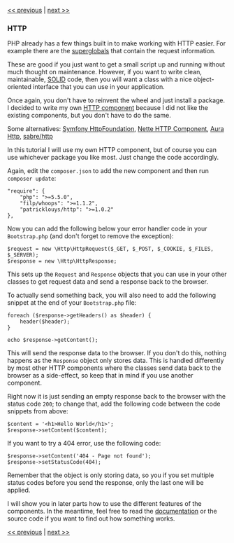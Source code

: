 [<< previous](3-error-handler.md) | [next >>](5-router.md)

### HTTP

PHP already has a few things built in to make working with HTTP easier. For example there are the [superglobals](http://php.net/manual/en/language.variables.superglobals.php) that contain the request information.

These are good if you just want to get a small script up and running without much thought on maintenance. However, if you want to write clean, maintainable, [SOLID](http://en.wikipedia.org/wiki/SOLID_%28object-oriented_design%29) code, then you will want a class with a nice object-oriented interface that you can use in your application.

Once again, you don't have to reinvent the wheel and just install a package. I decided to write my own [HTTP component](https://github.com/PatrickLouys/http) because I did not like the existing components, but you don't have to do the same.

Some alternatives: [Symfony HttpFoundation](https://github.com/symfony/HttpFoundation), [Nette HTTP Component](https://github.com/nette/http), [Aura Http](https://github.com/auraphp/Aura.Http), [sabre/http](https://github.com/fruux/sabre-http)

In this tutorial I will use my own HTTP component, but of course you can use whichever package you like most. Just change the code accordingly.

Again, edit the `composer.json` to add the new component and then run `composer update`:

```
"require": {
    "php": ">=5.5.0",
    "filp/whoops": ">=1.1.2",
    "patricklouys/http": ">=1.0.2"
},
```

Now you can add the following below your error handler code in your `Bootstrap.php` (and don't forget to remove the exception):

```
$request = new \Http\HttpRequest($_GET, $_POST, $_COOKIE, $_FILES, $_SERVER);
$response = new \Http\HttpResponse;
```

This sets up the `Request` and `Response` objects that you can use in your other classes to get request data and send a response back to the browser.

To actually send something back, you will also need to add the following snippet at the end of your `Bootstrap.php` file:

```
foreach ($response->getHeaders() as $header) {
    header($header);
}

echo $response->getContent();
```

This will send the response data to the browser. If you don't do this, nothing happens as the `Response` object only stores data. This is handled differently by most other HTTP components where the classes send data back to the browser as a side-effect, so keep that in mind if you use another component.

Right now it is just sending an empty response back to the browser with the status code `200`; to change that, add the following code between the code snippets from above:

```
$content = '<h1>Hello World</h1>';
$response->setContent($content);
```

If you want to try a 404 error, use the following code:

```
$response->setContent('404 - Page not found');
$response->setStatusCode(404);
```

Remember that the object is only storing data, so you if you set multiple status codes before you send the response, only the last one will be applied.

I will show you in later parts how to use the different features of the components. In the meantime, feel free to read the [documentation](https://github.com/PatrickLouys/http) or the source code if you want to find out how something works.

[<< previous](3-error-handler.md) | [next >>](5-router.md)
